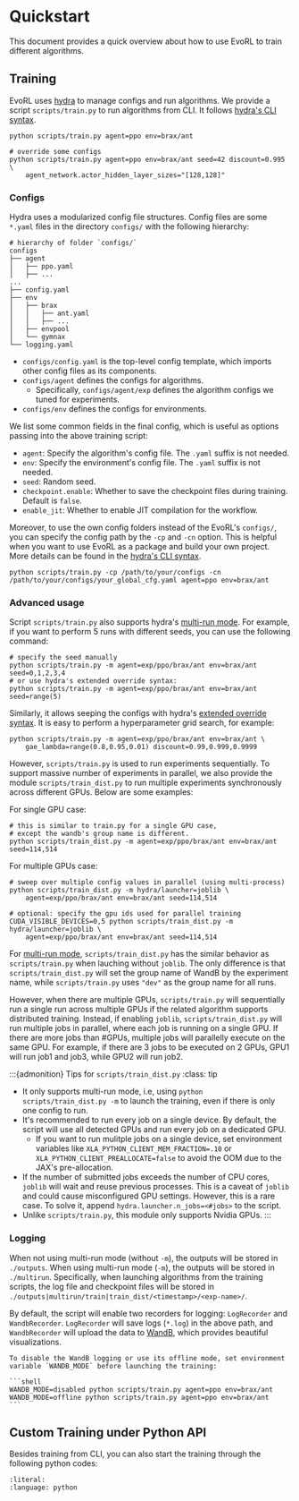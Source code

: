 # Quickstart

This document provides a quick overview about how to use EvoRL to train different algorithms.

## Training

EvoRL uses [hydra](https://hydra.cc/) to manage configs and run algorithms. We provide a script `scripts/train.py` to run algorithms from CLI. It follows [hydra's CLI syntax](https://hydra.cc/docs/advanced/hydra-command-line-flags/).

```shell
python scripts/train.py agent=ppo env=brax/ant

# override some configs
python scripts/train.py agent=ppo env=brax/ant seed=42 discount=0.995 \
    agent_network.actor_hidden_layer_sizes="[128,128]"
```

### Configs

Hydra uses a modularized config file structures. Config files are some `*.yaml` files in the directory `configs/` with the following hierarchy:

```text
# hierarchy of folder `configs/`
configs
├── agent
│   ├── ppo.yaml
│   ├── ...
...
├── config.yaml
├── env
│   ├── brax
│   │   ├── ant.yaml
│   │   ├── ...
│   ├── envpool
│   └── gymnax
└── logging.yaml
```

- `configs/config.yaml` is the top-level config template, which imports other config files as its components.
- `configs/agent` defines the configs for algorithms.
  - Specifically, `configs/agent/exp` defines the algorithm configs we tuned for experiments.
- `configs/env` defines the configs for environments.

We list some common fields in the final config, which is useful as options passing into the above training script:

- `agent`: Specify the algorithm's config file. The `.yaml` suffix is not needed.
- `env`: Specify the environment's config file. The `.yaml` suffix is not needed.
- `seed`: Random seed.
- `checkpoint.enable`: Whether to save the checkpoint files during training. Default is `false`.
- `enable_jit`: Whether to enable JIT compilation for the workflow.

Moreover, to use the own config folders instead of the EvoRL's `configs/`, you can specify the config path by the `-cp` and `-cn` option. This is helpful when you want to use EvoRL as a package and build your own project. More details can be found in the [hydra's CLI syntax](https://hydra.cc/docs/advanced/hydra-command-line-flags/).

```shell
python scripts/train.py -cp /path/to/your/configs -cn /path/to/your/configs/your_global_cfg.yaml agent=ppo env=brax/ant
```

### Advanced usage

Script `scripts/train.py` also supports hydra's [multi-run mode](https://hydra.cc/docs/tutorials/basic/running_your_app/multi-run/). For example, if you want to perform 5 runs with different seeds, you can use the following command:

```shell
# specify the seed manually
python scripts/train.py -m agent=exp/ppo/brax/ant env=brax/ant seed=0,1,2,3,4
# or use hydra's extended override syntax:
python scripts/train.py -m agent=exp/ppo/brax/ant env=brax/ant seed=range(5)
```

Similarly, it allows seeping the configs with hydra's [extended override syntax](https://hydra.cc/docs/advanced/override_grammar/extended/). It is easy to perform a hyperparameter grid search, for example:

```shell
python scripts/train.py -m agent=exp/ppo/brax/ant env=brax/ant \
    gae_lambda=range(0.8,0.95,0.01) discount=0.99,0.999,0.9999
```

However, `scripts/train.py` is used to run experiments sequentially. To support massive number of experiments in parallel, we also provide the module `scripts/train_dist.py` to run multiple experiments synchronously across different GPUs. Below are some examples:

For single GPU case:

```shell
# this is similar to train.py for a single GPU case,
# except the wandb's group name is different.
python scripts/train_dist.py -m agent=exp/ppo/brax/ant env=brax/ant seed=114,514
```

For multiple GPUs case:

```shell
# sweep over multiple config values in parallel (using multi-process)
python scripts/train_dist.py -m hydra/launcher=joblib \
    agent=exp/ppo/brax/ant env=brax/ant seed=114,514

# optional: specify the gpu ids used for parallel training
CUDA_VISIBLE_DEVICES=0,5 python scripts/train_dist.py -m hydra/launcher=joblib \
    agent=exp/ppo/brax/ant env=brax/ant seed=114,514
```

For [multi-run mode](https://hydra.cc/docs/tutorials/basic/running_your_app/multi-run/), `scripts/train_dist.py` has the similar behavior as `scripts/train.py` when lauching without `joblib`. The only difference is that `scripts/train_dist.py` will set the group name of WandB by the experiment name, while `scripts/train.py` uses `"dev"` as the group name for all runs.

However, when there are multiple GPUs, `scripts/train.py` will sequentially run a single run across multiple GPUs if the related algorithm supports distributed training. Instead, if enabling `joblib`, `scripts/train_dist.py` will run multiple jobs in parallel, where each job is running on a single GPU. If there are more jobs than #GPUs, multiple jobs will parallelly execute on the same GPU. For example, if there are 3 jobs to be executed on 2 GPUs, GPU1 will run job1 and job3, while GPU2 will run job2.

:::{admonition} Tips for `scripts/train_dist.py`
:class: tip

- It only supports multi-run mode, i.e, using `python scripts/train_dist.py -m` to launch the training, even if there is only one config to run.
- It's recommended to run every job on a single device. By default, the script will use all detected GPUs and run every job on a dedicated GPU.
  - If you want to run mulitple jobs on a single device, set environment variables like `XLA_PYTHON_CLIENT_MEM_FRACTION=.10` or `XLA_PYTHON_CLIENT_PREALLOCATE=false` to avoid the OOM due to the JAX's pre-allocation.
- If the number of submitted jobs exceeds the number of CPU cores, `joblib` will wait and reuse previous processes.  This is a caveat of `joblib` and could cause misconfigured GPU settings. However, this is a rare case. To solve it, append `hydra.launcher.n_jobs=<#jobs>` to the script.
- Unlike `scripts/train.py`, this module only supports Nvidia GPUs.
:::

### Logging

When not using multi-run mode (without `-m`), the outputs will be stored in `./outputs`. When using multi-run mode (`-m`), the outputs will be stored in `./multirun`. Specifically, when launching algorithms from the training scripts, the log file and checkpoint files will be stored in `./outputs|multirun/train|train_dist/<timestamp>/<exp-name>/`.

By default, the script will enable two recorders for logging: `LogRecorder` and `WandbRecorder`. `LogRecorder` will save logs (`*.log`) in the above path, and `WandbRecorder` will upload the data to [WandB](https://wandb.ai/site/), which provides beautiful visualizations.

````{tip}
To disable the WandB logging or use its offline mode, set environment variable `WANDB_MODE` before launching the training:

```shell
WANDB_MODE=disabled python scripts/train.py agent=ppo env=brax/ant
WANDB_MODE=offline python scripts/train.py agent=ppo env=brax/ant
```
````


## Custom Training under Python API

Besides training from CLI, you can also start the training through the following python codes:

```{include} ../_static/train_demo.py
:literal:
:language: python
```

